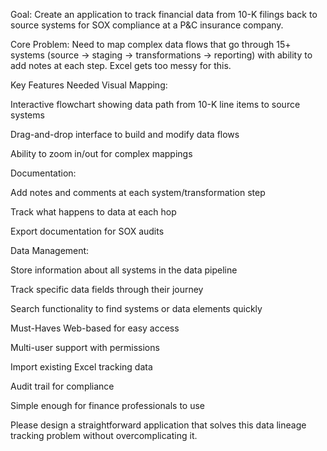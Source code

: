 Goal: Create an application to track financial data from 10-K filings back to source systems for SOX compliance at a P&C insurance company.

Core Problem: Need to map complex data flows that go through 15+ systems (source → staging → transformations → reporting) with ability to add notes at each step. Excel gets too messy for this.

Key Features Needed
Visual Mapping:

Interactive flowchart showing data path from 10-K line items to source systems

Drag-and-drop interface to build and modify data flows

Ability to zoom in/out for complex mappings

Documentation:

Add notes and comments at each system/transformation step

Track what happens to data at each hop

Export documentation for SOX audits

Data Management:

Store information about all systems in the data pipeline

Track specific data fields through their journey

Search functionality to find systems or data elements quickly

Must-Haves
Web-based for easy access

Multi-user support with permissions

Import existing Excel tracking data

Audit trail for compliance

Simple enough for finance professionals to use

Please design a straightforward application that solves this data lineage tracking problem without overcomplicating it.